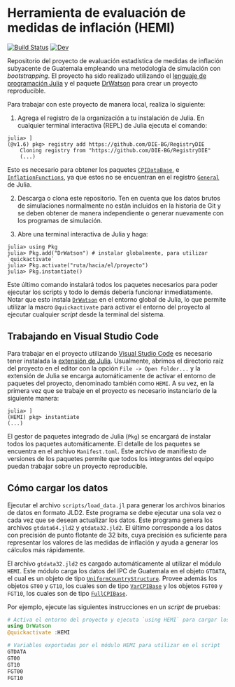# Herramienta de evaluación de medidas de inflación (HEMI)

[![Build Status](https://github.com/DIE-BG/HEMI/workflows/CI/badge.svg)](https://github.com/DIE-BG/HEMI/actions)
[![Dev](https://img.shields.io/badge/docs-latest-blue.svg)](https://die-bg.github.io/HEMI/dev)

Repositorio del proyecto de evaluación estadística de medidas de inflación
subyacente de Guatemala empleando una metodología de simulación con
*bootstrapping*. El proyecto ha sido realizado utilizando el [lenguaje de
programación Julia](https://julialang.org/) y el paquete
[DrWatson](https://juliadynamics.github.io/DrWatson.jl/stable/) para crear un
proyecto reproducible.

Para trabajar con este proyecto de manera local, realiza lo siguiente:

1. Agrega el registro de la organización a tu instalación de Julia. En cualquier terminal interactiva (REPL) de Julia ejecuta el comando: 
```julia-repl
julia> ]
(@v1.6) pkg> registry add https://github.com/DIE-BG/RegistryDIE
    Cloning registry from "https://github.com/DIE-BG/RegistryDIE"
    (...)
``` 
Esto es necesario para obtener los paquetes [`CPIDataBase`](https://github.com/DIE-BG/CPIDataBase.jl), e [`InflationFunctions`](https://github.com/DIE-BG/InflationFunctions.jl), ya que estos no se encuentran en el registro [`General`](https://github.com/JuliaRegistries/General) de Julia.
 
2. Descarga o clona este repositorio. Ten en cuenta que los datos brutos de simulaciones normalmente no están incluidos en la historia de Git y se deben obtener de manera independiente o generar nuevamente con los programas de simulación.

3. Abre una terminal interactiva de Julia y haga: 
```julia-repl
julia> using Pkg
julia> Pkg.add("DrWatson") # instalar globalmente, para utilizar `quickactivate`
julia> Pkg.activate("ruta/hacia/el/proyecto")
julia> Pkg.instantiate()
```

Este último comando instalará todos los paquetes necesarios para poder ejecutar los scripts y todo lo demás debería funcionar inmediatamente. Notar que esto instala [`DrWatson`](https://juliadynamics.github.io/DrWatson.jl/stable/) en el entorno global de Julia, lo que permite utilizar la macro `@quickactivate` para activar el entorno del proyecto al ejecutar cualquier *script* desde la terminal del sistema. 

## Trabajando en Visual Studio Code
Para trabajar en el proyecto utilizando [Visual Studio Code](https://code.visualstudio.com/) es necesario tener instalada la [extensión de Julia](https://www.julia-vscode.org/). Usualmente, abrimos el directorio raíz del proyecto en el editor con la opción `File -> Open Folder...` y la extensión de Julia se encarga automáticamente de activar el entorno de paquetes del proyecto, denominado también como `HEMI`. A su vez, en la primera vez que se trabaje en el proyecto es necesario instanciarlo de la siguiente manera:

```julia-repl
julia> ]
(HEMI) pkg> instantiate
(...)
```

El gestor de paquetes integrado de Julia (`Pkg`) se encargará de instalar todos los paquetes automáticamente. El detalle de los paquetes se encuentra en el archivo `Manifest.toml`. Este archivo de manifiesto de versiones de los paquetes permite que todos los integrantes del equipo puedan trabajar sobre un proyecto reproducible. 


## Cómo cargar los datos
Ejecutar el archivo `scripts/load_data.jl` para generar los archivos binarios de datos en formato JLD2. Este programa se debe ejecutar una sola vez o cada vez que se desean actualizar los datos. Este programa genera los archivos `gtdata64.jld2` y `gtdata32.jld2`. El último corresponde a los datos con precisión de punto flotante de 32 bits, cuya precisión es suficiente para representar los valores de las medidas de inflación y ayuda a generar los cálculos más rápidamente. 

El archivo `gtdata32.jld2` es cargado automáticamente al utilizar el módulo `HEMI`. Este módulo carga los datos del IPC de Guatemala en el objeto `GTDATA`, el cual es un objeto de tipo [`UniformCountryStructure`](@ref). Provee además los objetos `GT00` y `GT10`, los cuales son de tipo [`VarCPIBase`](@ref) y los objetos `FGT00` y `FGT10`, los cuales son de tipo [`FullCPIBase`](@ref).

Por ejemplo, ejecute las siguientes instrucciones en un *script* de pruebas: 

```julia 
# Activa el entorno del proyecto y ejecuta `using HEMI` para cargar los datos
using DrWatson
@quickactivate :HEMI

# Variables exportadas por el módulo HEMI para utilizar en el script
GTDATA
GT00
GT10
FGT00
FGT10
```
